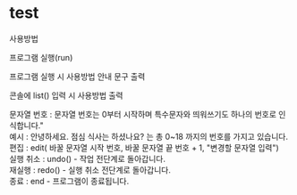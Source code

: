# test

사용방법

프로그램 실행(run)

프로그램 실행 시 사용방법 안내 문구 출력

콘솔에 list() 입력 시 사용방법 출력

문자열 번호 : 문자열 번호는 0부터 시작하며 특수문자와 띄워쓰기도 하나의 번호로 인식합니다."<br>
예시 : 안녕하세요. 점심 식사는 하셨나요? 는 총 0~18 까지의 번호를 가지고 있습니다.<br>
편집 : edit( 바꿀 문자열 시작 번호, 바꿀 문자열 끝 번호 + 1, "변경할 문자열 입력")<br>
실행 취소 : undo() - 작업 전단계로 돌아갑니다.<br>
재실행 : redo() - 실행 취소 전단계로 돌아갑니다.<br>
종료 : end - 프로그램이 종료됩니다.<br>
